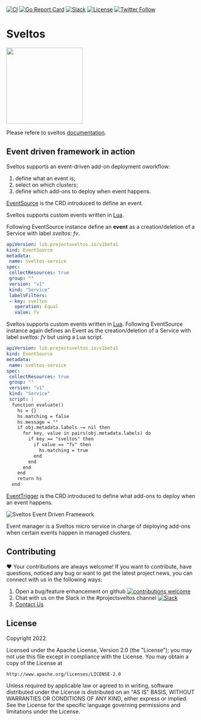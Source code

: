 [![CI](https://github.com/projectsveltos/event-manager/actions/workflows/main.yaml/badge.svg)](https://github.com/projectsveltos/event-manager/actions)
[![Go Report Card](https://goreportcard.com/badge/github.com/projectsveltos/event-manager)](https://goreportcard.com/report/github.com/projectsveltos/event-manager)
[![Slack](https://img.shields.io/badge/join%20slack-%23projectsveltos-brighteen)](https://join.slack.com/t/projectsveltos/shared_invite/zt-1hraownbr-W8NTs6LTimxLPB8Erj8Q6Q)
[![License](https://img.shields.io/badge/license-Apache-blue.svg)](LICENSE)
[![Twitter Follow](https://img.shields.io/twitter/follow/projectsveltos?style=social)](https://twitter.com/projectsveltos)

# Sveltos

<img src="https://raw.githubusercontent.com/projectsveltos/sveltos/main/docs/assets/logo.png" width="200">

Please refere to sveltos [documentation](https://projectsveltos.github.io/sveltos/).

## Event driven framework in action

Sveltos supports an event-driven add-on deployment oworkflow:

1. define what an event is;
2. select on which clusters;
3. define which add-ons to deploy when event happens.

[EventSource](https://github.com/projectsveltos/libsveltos/blob/main/api/v1beta1/eventsource_type.go) is the CRD introduced to define an event.

Sveltos supports custom events written in [Lua](https://www.lua.org/).

Following EventSource instance define an __event__ as a creation/deletion of a Service with label *sveltos: fv*.

```yaml
apiVersion: lib.projectsveltos.io/v1beta1
kind: EventSource
metadata:
 name: sveltos-service
spec:
 collectResources: true
 group: ""
 version: "v1"
 kind: "Service"
 labelsFilters:
 - key: sveltos
   operation: Equal
   value: fv
```

Sveltos supports custom events written in [Lua](https://www.lua.org/). 
Following EventSource instance again defines an Event as the creation/deletion of a Service with label *sveltos: fv* but using a Lua script. 

```yaml
apiVersion: lib.projectsveltos.io/v1beta1
kind: EventSource
metadata:
 name: sveltos-service
spec:
 collectResources: true
 group: ""
 version: "v1"
 kind: "Service"
 script: |
  function evaluate()
    hs = {}
    hs.matching = false
    hs.message = ""
    if obj.metadata.labels ~= nil then
      for key, value in pairs(obj.metadata.labels) do
        if key == "sveltos" then
          if value == "fv" then
            hs.matching = true
          end
        end
      end
    end
    return hs
  end
```

[EventTrigger](https://github.com/projectsveltos/libsveltos/blob/main/api/v1beta1/eventtrigger_type.go) is the CRD introduced to define what add-ons to deploy when an event happens.

![Sveltos Event Driven Framework](https://github.com/projectsveltos/demos/blob/main//event-driven/event_driven_framework.gif)

Event manager is a Sveltos micro service in charge of deploying add-ons when certain events happen in managed clusters.

## Contributing 

❤️ Your contributions are always welcome! If you want to contribute, have questions, noticed any bug or want to get the latest project news, you can connect with us in the following ways:

1. Open a bug/feature enhancement on github [![contributions welcome](https://img.shields.io/badge/contributions-welcome-brightgreen.svg?style=flat)](https://github.com/projectsveltos/addon-controller/issues)
2. Chat with us on the Slack in the #projectsveltos channel [![Slack](https://img.shields.io/badge/join%20slack-%23projectsveltos-brighteen)](https://join.slack.com/t/projectsveltos/shared_invite/zt-1hraownbr-W8NTs6LTimxLPB8Erj8Q6Q)
3. [Contact Us](mailto:support@projectsveltos.io)

## License

Copyright 2022.

Licensed under the Apache License, Version 2.0 (the "License");
you may not use this file except in compliance with the License.
You may obtain a copy of the License at

    http://www.apache.org/licenses/LICENSE-2.0

Unless required by applicable law or agreed to in writing, software
distributed under the License is distributed on an "AS IS" BASIS,
WITHOUT WARRANTIES OR CONDITIONS OF ANY KIND, either express or implied.
See the License for the specific language governing permissions and
limitations under the License.
